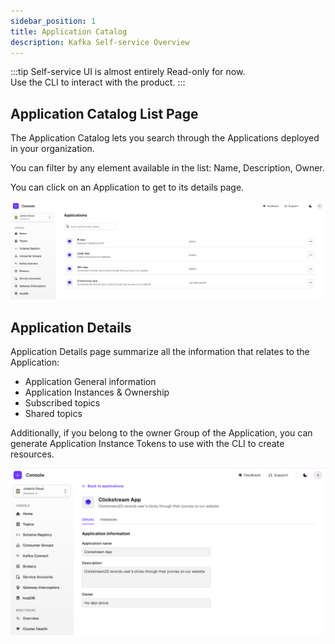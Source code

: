 ```yaml
---
sidebar_position: 1
title: Application Catalog
description: Kafka Self-service Overview
---
```


:::tip 
Self-service UI is almost entirely Read-only for now.  
Use the CLI to interact with the product.
:::

## Application Catalog List Page

The Application Catalog lets you search through the Applications deployed in your organization.  

You can filter by any element available in the list: Name, Description, Owner.

You can click on an Application to get to its details page.

![AppCatalog](img/app-catalog.png)

## Application Details

Application Details page summarize all the information that relates to the Application:
- Application General information
- Application Instances & Ownership
- Subscribed topics
- Shared topics

Additionally, if you belong to the owner Group of the Application, you can generate Application Instance Tokens to use with the CLI to create resources.

![AppCatalogDetails](img/app-catalog-details.png)